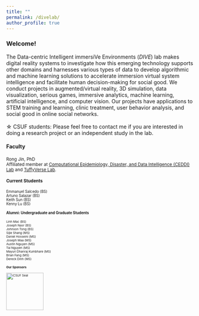 ```yaml
---
title: ""
permalink: /divelab/
author_profile: true
---
```

<h3>Welcome!</h3>
The Data-centric Intelligent immersiVe Environments (<i>DIVE</i>) lab makes digital reality systems to investigate how this emerging technology supports other domains and harnesses various types of data to develop algorithmic and machine learning solutions to accelerate immersion virtual system intelligence and facilitate human decision-making for social good. We conduct projects in augmented/virtual reality, 3D simulation, data visualization, serious games, immersive analytics, machine learning, artificial intelligence, and computer vision. Our projects have applications to STEM training and learning, clinic treatment, user behavior analysis, and social good in online social networks.<br>
<br>
&#9734; CSUF students: Please feel free to contact me if you are interested in doing a research project or an independent study in the lab.

#### Faculty
<small>Rong Jin, PhD <br>
Affiliated member at [Computational Epidemiology, Disaster, and Data  Intelligence (CEDDI) Lab](https://www.sampsonakwafuo.com/ceddi-lab) and [TuffyVerse Lab](https://tuffyverse-lab.github.io/).

#### Current Students
<small>
Emmanuel Salcedo (BS)<br>
Artuno Salazar (BS)<br>
Keith Sun (BS)<br>
Kenny Lu (BS)<br>
  
#### Alumni: Undergraduate and Graduate Students
<small>
Linh Mac (BS)<br>
Joseph Nasr (BS)<br>
Johnson Tong (BS)<br>
Sijie Shang (MS)<br>
Daniel Hosseini (MS)<br>
Joseph Maa (MS)<br>
Austin Nguyen (MS)<br>
Tai Nguyen (MS)<br>
Mayuri Dhanraj Kumbhare (MS)<br>
Brian Fang (MS)<br>
Dereck Dinh (MS)<br>

  
#### Our Sponsors
<img src="https://brand.fullerton.edu/_assets/images/examples/CSUF-Seal-color-TM.png" alt="CSUF Seal" width="100" height="100">


